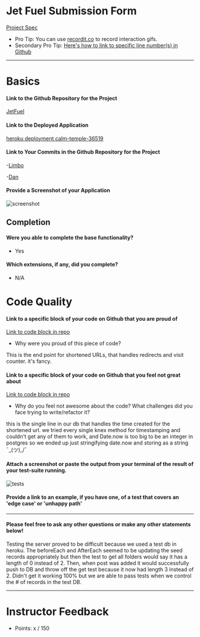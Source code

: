 # Jet Fuel Submission Form

[Project Spec](http://frontend.turing.io/projects/jet-fuel.html)

* Pro Tip: You can use [recordit.co](http://recordit.co/) to record interaction gifs.
* Secondary Pro Tip: [Here's how to link to specific line number(s) in Github](http://stackoverflow.com/questions/23821235/how-to-link-to-specific-line-number-on-github)


------

# Basics

#### Link to the Github Repository for the Project
[JetFuel](https://github.com/DanGrund/jetFuel/issues/25)

#### Link to the Deployed Application
[heroku deployment calm-temple-36519](https://calm-temple-36519.herokuapp.com/)

#### Link to Your Commits in the Github Repository for the Project

-[Limbo](https://github.com/DanGrund/jetFuel/commits?author=mlimberg)

-[Dan](https://github.com/DanGrund/jetFuel/commits?author=DanGrund)

#### Provide a Screenshot of your Application

![screenshot](http://i.imgur.com/Snyupgi.png)

## Completion

#### Were you able to complete the base functionality?
* Yes 

#### Which extensions, if any, did you complete?

- N/A

# Code Quality

#### Link to a specific block of your code on Github that you are proud of
[Link to code block in repo](https://github.com/DanGrund/jetFuel/blob/e77c1e9398192824d4a07c9f20cbd4881a5988be/server.js#L98-L119)

* Why were you proud of this piece of code?

This is the end point for shortened URLs, that handles redirects and visit counter. it's fancy. 

#### Link to a specific block of your code on Github that you feel not great about
[Link to code block in repo](https://github.com/DanGrund/jetFuel/blob/e77c1e9398192824d4a07c9f20cbd4881a5988be/db/migrations/20170316143038_initial.js#L14)

* Why do you feel not awesome about the code? What challenges did you face trying to write/refactor it?

this is the single line in our db that handles the time created for the shortened url. we tried every single knex method for timestamping and couldn't get any of them to work, and Date.now is too big to be an integer in postgres so we ended up just stringifying date.now and storing as a string  ¯\_(ツ)_/¯

#### Attach a screenshot or paste the output from your terminal of the result of your test-suite running.

![tests](http://i.imgur.com/9uo3GG7.png)

#### Provide a link to an example, if you have one, of a test that covers an 'edge case' or 'unhappy path'

-----

#### Please feel free to ask any other questions or make any other statements below!
Testing the server proved to be difficult because we used a test db in heroku. The beforeEach and AfterEach seemed to be updating the seed records appropriately but then the test to get all folders would say it has a length of 0 instead of 2. Then, when post was added it would successfully push to DB and throw off the get test because it now had length 3 instead of 2. Didn't get it working 100% but we are able to pass tests when we control the # of records in the test DB. 

-----

# Instructor Feedback

- Points: x / 150
